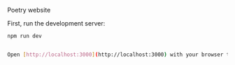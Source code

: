Poetry website

First, run the development server:

```bash
npm run dev


Open [http://localhost:3000](http://localhost:3000) with your browser to see the result.

